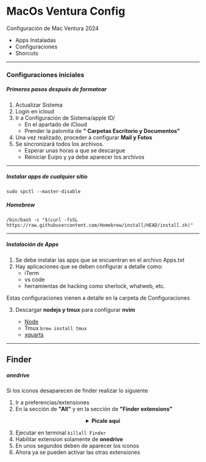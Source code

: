 # MacOs Ventura Config

Configuración de Mac Ventura 2024

- Apps Instaladas
- Configuraciones 
- Shorcuts

***
### Configuraciones iniciales

##### Primeros pasos después de formatear

1. Actualizar Sistema
2. Login en icloud
2. Ir a Configuración de Sistema/apple ID/
    -   En el apartado de iCloud
    -   Prender la palomita de **" Carpetas Escritorio y Documentos"**
4. Una vez realizado, proceder a configurar **Mail y Fotos**
5. Se sincronizará todos los archivos.
    -   Esperar unas horas a que se descargue
    -   Reiniciar Euipo y ya debe aparecer los archivos


***


##### Instalar apps de cualquier sitio
~~~
sudo spctl --master-disable
~~~

  
##### Homebrew 
~~~
/bin/bash -c "$(curl -fsSL https://raw.githubusercontent.com/Homebrew/install/HEAD/install.sh)" 
~~~


***

##### Instalación de Apps

1. Se debe instalar las apps que se encuentran en el archivo Apps.txt
2. Hay aplicaciones que se deben configurar a detalle como:
    - iTerm
    - vs code
    - herramientas de hacking como sherlock, whatweb, etc.
   
Estas configuraciones vienen a detalle en la carpeta de Configuraciones

3. Descargar **nodejs y tmux** para configurar **nvim**

    - [Node](https://nodejs.org/en/download/)
    - Tmux ```brew install tmux```
    - [xquarts](https://www.xquartz.org)

***

## Finder

##### onedrive

Si los iconos desaparecen de finder realizar lo siguiente

1. Ir a preferencias/extensiones
2. En la sección de **"All"** y en la sección de **"Finder extensions"**
 


<details align="center">
          <summary><b>Picale aqui</b><br></summary>
          <img src="https://user-images.githubusercontent.com/65741972/174320561-880f2fee-77c8-4637-9eb0-36678ce41183.png">
          <img src="https://user-images.githubusercontent.com/65741972/174320220-55207ff0-38af-4558-82a5-09caa86d4c41.png"> 

</details>
  

3. Ejecutar en terminal ```killall Finder```
4. Habilitar extension solamente de **onedrive**
5. En unos segundos deben de aparecer los iconos
6. Ahora ya se pueden activar las otras extensiones
